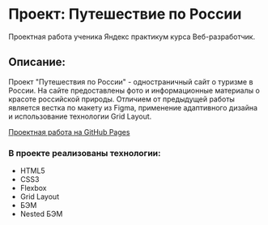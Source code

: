 # Проект: Путешествие по России
Проектная работа ученика Яндекс практикум курса Веб-разработчик.
## Описание:
Проект "Путешествия по России" - одностраничный сайт о туризме в России.
На сайте предоставлены фото и информационные материалы о красоте российской природы.
Отличием от предыдущей работы является вестка по макету из Figma, применение адаптивного дизайна и использование технологии Grid Layout.

[Проектная работа на GitHub Pages](https://jayqube.github.io/russian-travel/index.html)


### В проекте реализованы технологии: 
* HTML5
* CSS3
* Flexbox
* Grid Layout
* БЭМ
* Nested БЭМ
